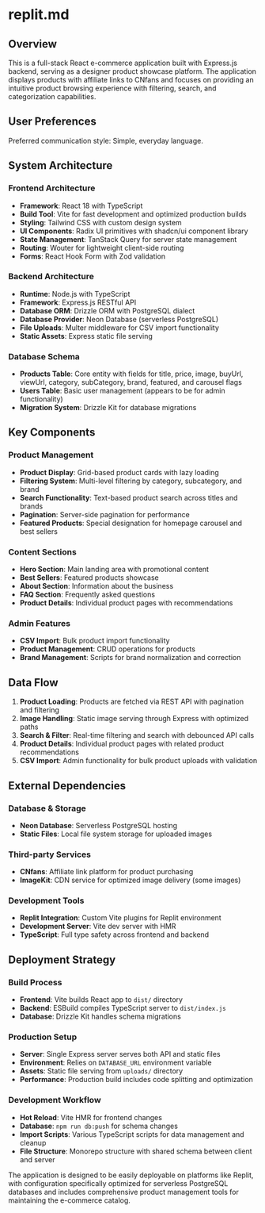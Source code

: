 # replit.md

## Overview

This is a full-stack React e-commerce application built with Express.js backend, serving as a designer product showcase platform. The application displays products with affiliate links to CNfans and focuses on providing an intuitive product browsing experience with filtering, search, and categorization capabilities.

## User Preferences

Preferred communication style: Simple, everyday language.

## System Architecture

### Frontend Architecture
- **Framework**: React 18 with TypeScript
- **Build Tool**: Vite for fast development and optimized production builds
- **Styling**: Tailwind CSS with custom design system
- **UI Components**: Radix UI primitives with shadcn/ui component library
- **State Management**: TanStack Query for server state management
- **Routing**: Wouter for lightweight client-side routing
- **Forms**: React Hook Form with Zod validation

### Backend Architecture
- **Runtime**: Node.js with TypeScript
- **Framework**: Express.js RESTful API
- **Database ORM**: Drizzle ORM with PostgreSQL dialect
- **Database Provider**: Neon Database (serverless PostgreSQL)
- **File Uploads**: Multer middleware for CSV import functionality
- **Static Assets**: Express static file serving

### Database Schema
- **Products Table**: Core entity with fields for title, price, image, buyUrl, viewUrl, category, subCategory, brand, featured, and carousel flags
- **Users Table**: Basic user management (appears to be for admin functionality)
- **Migration System**: Drizzle Kit for database migrations

## Key Components

### Product Management
- **Product Display**: Grid-based product cards with lazy loading
- **Filtering System**: Multi-level filtering by category, subcategory, and brand
- **Search Functionality**: Text-based product search across titles and brands
- **Pagination**: Server-side pagination for performance
- **Featured Products**: Special designation for homepage carousel and best sellers

### Content Sections
- **Hero Section**: Main landing area with promotional content
- **Best Sellers**: Featured products showcase
- **About Section**: Information about the business
- **FAQ Section**: Frequently asked questions
- **Product Details**: Individual product pages with recommendations

### Admin Features
- **CSV Import**: Bulk product import functionality
- **Product Management**: CRUD operations for products
- **Brand Management**: Scripts for brand normalization and correction

## Data Flow

1. **Product Loading**: Products are fetched via REST API with pagination and filtering
2. **Image Handling**: Static image serving through Express with optimized paths
3. **Search & Filter**: Real-time filtering and search with debounced API calls
4. **Product Details**: Individual product pages with related product recommendations
5. **CSV Import**: Admin functionality for bulk product uploads with validation

## External Dependencies

### Database & Storage
- **Neon Database**: Serverless PostgreSQL hosting
- **Static Files**: Local file system storage for uploaded images

### Third-party Services
- **CNfans**: Affiliate link platform for product purchasing
- **ImageKit**: CDN service for optimized image delivery (some images)

### Development Tools
- **Replit Integration**: Custom Vite plugins for Replit environment
- **Development Server**: Vite dev server with HMR
- **TypeScript**: Full type safety across frontend and backend

## Deployment Strategy

### Build Process
- **Frontend**: Vite builds React app to `dist/` directory
- **Backend**: ESBuild compiles TypeScript server to `dist/index.js`
- **Database**: Drizzle Kit handles schema migrations

### Production Setup
- **Server**: Single Express server serves both API and static files
- **Environment**: Relies on `DATABASE_URL` environment variable
- **Assets**: Static file serving from `uploads/` directory
- **Performance**: Production build includes code splitting and optimization

### Development Workflow
- **Hot Reload**: Vite HMR for frontend changes
- **Database**: `npm run db:push` for schema changes
- **Import Scripts**: Various TypeScript scripts for data management and cleanup
- **File Structure**: Monorepo structure with shared schema between client and server

The application is designed to be easily deployable on platforms like Replit, with configuration specifically optimized for serverless PostgreSQL databases and includes comprehensive product management tools for maintaining the e-commerce catalog.